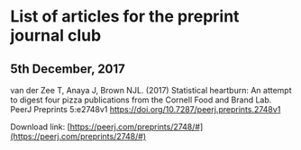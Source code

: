 List of articles for the preprint journal club
==============================================

5th December, 2017
-------------------
van der Zee T, Anaya J, Brown NJL. (2017) Statistical heartburn: An attempt to digest four pizza publications from the Cornell Food and Brand Lab. PeerJ Preprints 5:e2748v1 https://doi.org/10.7287/peerj.preprints.2748v1

Download link: [https://peerj.com/preprints/2748/#](https://peerj.com/preprints/2748/#)

